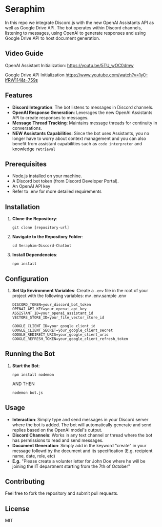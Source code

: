 # Seraphim

In this repo we integrate Discord.js with the new OpenAI Assistants API as well as Google Drive API. The bot operates within Discord channels, listening to messages, using OpenAI to generate responses and using Google Drive API to host document generation.

## Video Guide
OpenAI Assistant Initialization:
https://youtu.be/5TU_wOC0dmw

Google Drive API Initialization
https://www.youtube.com/watch?v=1y0-IfRW114&t=759s
## Features

- **Discord Integration**: The bot listens to messages in Discord channels.
- **OpenAI Response Generation**: Leverages the new OpenAI Assistants API to create responses to messages.
- **Message Thread Tracking**: Maintains message threads for continuity in conversations.
- **NEW Assistants Capabilities**: Since the bot uses Assistants, you no longer have to worry about context management and you can also benefit from assistant capabilities such as `code interpreter` and knowledge `retrieval`

## Prerequisites

- Node.js installed on your machine.
- A Discord bot token (from Discord Developer Portal).
- An OpenAI API key
- Refer to .env for more detailed requirements

## Installation

1. **Clone the Repository**:
   ```
   git clone [repository-url]
   ```
2. **Navigate to the Repository Folder**:
   ```
   cd Seraphim-Discord-Chatbot
   ```
3. **Install Dependencies**:
   ```
   npm install
   ```

## Configuration

1. **Set Up Environment Variables**:
   Create a `.env` file in the root of your project with the following variables:
   mv .env.sample .env 
   ```
   DISCORD_TOKEN=your_discord_bot_token
   OPENAI_API_KEY=your_openai_api_key
   ASSISTANT_ID=your_openai_assistant_id
   VECTORE_STORE_ID=your_file_vector_store_id
   
   GOOGLE_CLIENT_ID=your_google_client_id
   GOOGLE_CLIENT_SECRET=your_google_client_secret
   GOOGLE_REDIRECT_URIS=your_google_client_uris
   GOOGLE_REFRESH_TOKEN=your_google_client_refresh_token
   ```

## Running the Bot

1. **Start the Bot**:
   ```
   npm install nodemon
   ```
   AND THEN
   ```
   nodemon bot.js
   ```

## Usage

- **Interaction**: Simply type and send messages in your Discord server where the bot is added. The bot will automatically generate and send replies based on the OpenAI model's output.
- **Discord Channels**: Works in any text channel or thread where the bot has permissions to read and send messages.
- **Document Generation**: Simply add in the keyword "create" in your message followd by the document and its specification (E.g. recipient name, date, role, etc)
- **E.g.** "Please create a volunter letter for John Doe where he will be joining the IT department starting from the 7th of October"

## Contributing

Feel free to fork the repository and submit pull requests.

## License

MIT
